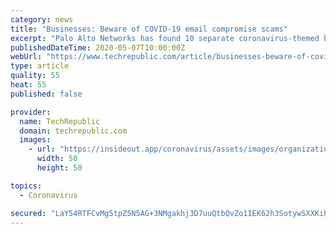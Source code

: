```yaml
---
category: news
title: "Businesses: Beware of COVID-19 email compromise scams"
excerpt: "Palo Alto Networks has found 10 separate coronavirus-themed business email compromise campaigns, and all can be tied back to a single Nigerian group called SilverTerrier."
publishedDateTime: 2020-05-07T10:00:00Z
webUrl: "https://www.techrepublic.com/article/businesses-beware-of-covid-19-email-compromise-scams/"
type: article
quality: 55
heat: 55
published: false

provider:
  name: TechRepublic
  domain: techrepublic.com
  images:
    - url: "https://insideout.app/coronavirus/assets/images/organizations/techrepublic.com-50x50.jpg"
      width: 50
      height: 50

topics:
  - Coronavirus

secured: "LaY54RTFCvMg5tpZ5N5AG+3NMgakhj3D7uuQtbQvZo1IEK62h3SotywSXXKihA4WG5ElS6Yc+xXysoLZktzQ5wHdSOkIBUrw2agKjzSu9XKh8FsEQuvzwcUoy+GLpmQoCyXmWVlhPA7Suj50EPdczKKp7nDpm3Kd+REwsqDCM1dyv31euDk61CmK0z1HQF0D786YeZ658hPBoe0ZYt0oq6NbCyU4ZPgAFAGXHe5PTnhAXeeiQ3jqiYXpjkgqKT3KPKlqn+ph9/q8LwUasHrSZ8CzwnUBPwQ0er5bPVhdBmWTfTy18SgG83bk4391R9RVVmEHkpZa2fRie/YxLEEtNnURwKstBPJXCsnV9d5gA5cuc8lsdE3V37IS3diTZeRf1VSFhHRiblHASJA/SMxoPfRVnnG3veWIvF4iosoJQaVFU0q7eAOyKKUmVg2hE5RaF18kEc+y/KfM6GYp94pA2Gg65jmzYnBDzSwiB6hzd8M=;BHW9gJgkitHjkdJEqSGIeA=="
---
```


